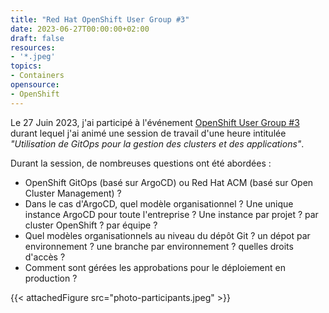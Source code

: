 ```yaml
---
title: "Red Hat OpenShift User Group #3"
date: 2023-06-27T00:00:00+02:00
draft: false
resources:
- '*.jpeg'
topics:
- Containers
opensource:
- OpenShift
---
```


Le 27 Juin 2023, j'ai participé à l'événement [OpenShift User Group #3](https://events.redhat.com/profile/form/index.cfm?PKformID=0x802010f27a) durant lequel j'ai animé une session de travail d'une heure intitulée *"Utilisation de GitOps pour la gestion des clusters et des applications"*.

Durant la session, de nombreuses questions ont été abordées :

- OpenShift GitOps (basé sur ArgoCD) ou Red Hat ACM (basé sur Open Cluster Management) ?
- Dans le cas d'ArgoCD, quel modèle organisationnel ? Une unique instance ArgoCD pour toute l'entreprise ? Une instance par projet ? par cluster OpenShift ? par équipe ?
- Quel modèles organisationnels au niveau du dépôt Git ? un dépot par environnement ? une branche par environnement ? quelles droits d'accès ?
- Comment sont gérées les approbations pour le déploiement en production ?

{{< attachedFigure src="photo-participants.jpeg" >}}
